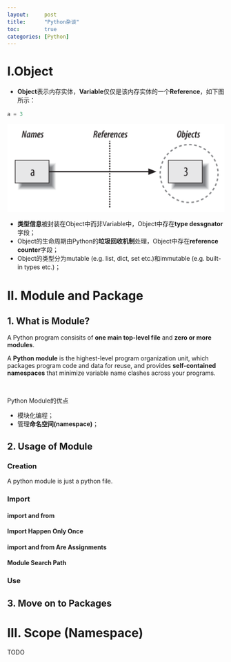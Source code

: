 ```yaml
---
layout:     post
title:      "Python杂谈"
toc:        true
categories: [Python]
---
```

# Ⅰ.Object
* **Object**表示内存实体，**Variable**仅仅是该内存实体的一个**Reference**，如下图所示：

```python
a = 3
```
![python object](/assets/posts/Python/python_object.png)
* **类型信息**被封装在Object中而非Variable中，Object中存在**type dessgnator**字段；
* Object的生命周期由Python的**垃圾回收机制**处理，Object中存在**reference counter**字段；
* Object的类型分为mutable (e.g. list, dict, set etc.)和immutable (e.g. built-in types etc.)；

# Ⅱ. Module and Package

## 1. What is Module?
A Python program consisits of **one main top-level file** and **zero or more modules**.

A **Python module** is the highest-level program organization unit, which packages program
code and data for reuse, and provides **self-contained namespaces** that minimize variable
name clashes across your programs.

<br/>

Python Module的优点
* 模块化编程；
* 管理**命名空间(namespace)**；

## 2. Usage of Module
### Creation
A python module is just a python file.

### Import

#### import and from

#### Import Happen Only Once

#### import and from Are Assignments

#### Module Search Path

### Use

## 3. Move on to Packages

# Ⅲ. Scope (Namespace)
TODO

